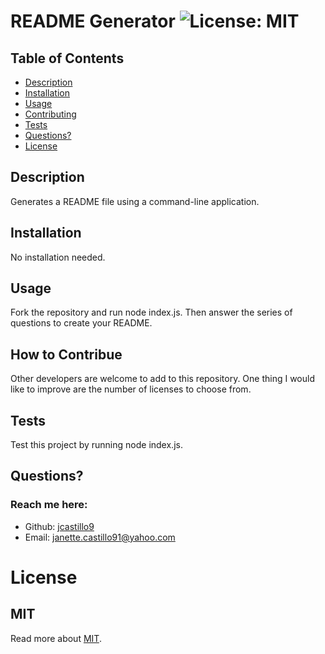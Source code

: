 # README Generator ![License: MIT](<https://img.shields.io/badge/License-MIT-yellow.svg>)

  ## Table of Contents
  * [Description](#description)
  * [Installation](#installation)
  * [Usage](#usage)
  * [Contributing](#contributing)
  * [Tests](#tests)
  * [Questions?](#questions)
  * [License](#license)

  ## Description
  Generates a README file using a command-line application.

  ## Installation
  No installation needed.

  ## Usage
  Fork the repository and run node index.js. Then answer the series of questions to create your README.

  ## How to Contribue
  Other developers are welcome to add to this repository. One thing I would like to improve are the number of licenses to choose from.

  ## Tests
  Test this project by running node index.js.

  ## Questions?
  ### Reach me here:
  * Github: [jcastillo9](https://github.com/jcastillo9)
  * Email: janette.castillo91@yahoo.com
  
  # License
  ## MIT
  Read more about [MIT](https://opensource.org/licenses/MIT).